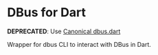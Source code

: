 # DBus for Dart

**DEPRECATED**: Use [Canonical dbus.dart](https://github.com/canonical/dbus.dart)

Wrapper for dbus CLI to interact with DBus in Dart.

